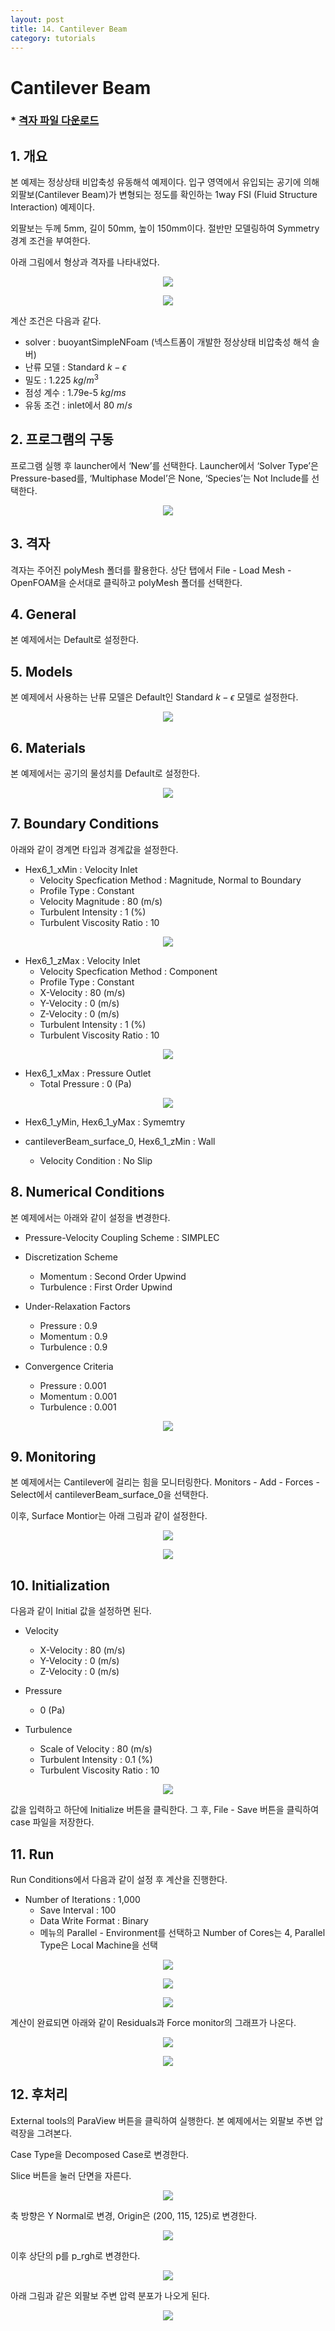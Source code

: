 ```yaml
---
layout: post
title: 14. Cantilever Beam
category: tutorials
---
```

# Cantilever Beam 

### * [격자 파일 다운로드](https://drive.google.com/file/d/1bk5svPtGY4So9_1C18lgWcAy6lOsb524/view?usp=sharing)

## 1. 개요 

본 예제는 정상상태 비압축성 유동해석 예제이다. 입구 영역에서 유입되는 공기에 의해 외팔보(Cantilever Beam)가 변형되는 정도를 확인하는 1way FSI (Fluid Structure Interaction) 예제이다.

외팔보는 두께 5mm, 길이 50mm, 높이 150mm이다. 절반만 모델링하여 Symmetry 경계 조건을 부여한다.

아래 그림에서 형상과 격자를 나타내었다.

<p align='center'>
    <img src="https://github.com/nextfoam/baram-pages/raw/main/screenshots/cantilever/1.png"><br>
</p>

<p align='center'>
    <img src="https://github.com/nextfoam/baram-pages/raw/main/screenshots/cantilever/2.png"><br>
</p>

계산 조건은 다음과 같다. 

+ solver : buoyantSimpleNFoam (넥스트폼이 개발한 정상상태 비압축성 해석 솔버)
+ 난류 모델 : Standard $k-\epsilon$
+ 밀도 : 1.225 $kg/m^3$
+ 점성 계수 : 1.79e-5 $kg/ms$
+ 유동 조건 : inlet에서 80 $m/s$

## 2. 프로그램의 구동

프로그램 실행 후 launcher에서 ‘New’를 선택한다. Launcher에서 ‘Solver Type’은 Pressure-based를, ‘Multiphase Model’은 None, ‘Species’는 Not Include를 선택한다.

<p align='center'>
    <img src="https://github.com/nextfoam/baram-pages/raw/main/screenshots/mixingPipe/launcher.png"><br>
</p>

## 3. 격자

격자는 주어진 polyMesh 폴더를 활용한다. 상단 탭에서 File - Load Mesh - OpenFOAM을 순서대로 클릭하고 polyMesh 폴더를 선택한다.

## 4. General

본 예제에서는 Default로 설정한다.

## 5. Models

본 예제에서 사용하는 난류 모델은 Default인 Standard $k-\epsilon$ 모델로 설정한다. 

<p align='center'>
    <img src="https://github.com/nextfoam/baram-pages/raw/main/screenshots/cantilever/3.png"><br>
</p>

## 6. Materials

본 예제에서는 공기의 물성치를 Default로 설정한다. 

<p align='center'>
    <img src="https://github.com/nextfoam/baram-pages/raw/main/screenshots/cantilever/4.png"><br>
</p>

## 7. Boundary Conditions

아래와 같이 경계면 타입과 경계값을 설정한다.

+ Hex6_1_xMin : Velocity Inlet
    + Velocity Specfication Method : Magnitude, Normal to Boundary
    + Profile Type : Constant
    + Velocity Magnitude : 80 (m/s)
    + Turbulent Intensity : 1 (%)
    + Turbulent Viscosity Ratio : 10

<p align='center'>
    <img src="https://github.com/nextfoam/baram-pages/raw/main/screenshots/cantilever/5.png"><br>
</p>

+ Hex6_1_zMax : Velocity Inlet
    + Velocity Specfication Method : Component
    + Profile Type : Constant
    + X-Velocity : 80 (m/s)
    + Y-Velocity : 0 (m/s)
    + Z-Velocity : 0 (m/s)
    + Turbulent Intensity : 1 (%)
    + Turbulent Viscosity Ratio : 10

<p align='center'>
    <img src="https://github.com/nextfoam/baram-pages/raw/main/screenshots/cantilever/Hex6_1_zMax.png"><br>
</p>

+ Hex6_1_xMax : Pressure Outlet
    + Total Pressure : 0 (Pa)

<p align='center'>
    <img src="https://github.com/nextfoam/baram-pages/raw/main/screenshots/cantilever/6.png"><br>
</p>

+ Hex6_1_yMin, Hex6_1_yMax : Symemtry

+ cantileverBeam_surface_0, Hex6_1_zMin : Wall
    + Velocity Condition : No Slip


## 8. Numerical Conditions

본 예제에서는 아래와 같이 설정을 변경한다. 

+ Pressure-Velocity Coupling Scheme : SIMPLEC

+ Discretization Scheme
    + Momentum : Second Order Upwind
    + Turbulence : First Order Upwind

+ Under-Relaxation Factors
    + Pressure : 0.9
    + Momentum : 0.9
    + Turbulence : 0.9

+ Convergence Criteria
    + Pressure : 0.001
    + Momentum : 0.001
    + Turbulence : 0.001

<p align='center'>
    <img src="https://github.com/nextfoam/baram-pages/raw/main/screenshots/cantilever/9.png"><br>
</p>


## 9. Monitoring

본 예제에서는 Cantilever에 걸리는 힘을 모니터링한다. Monitors - Add - Forces - Select에서 cantileverBeam_surface_0을 선택한다.

이후, Surface Montior는 아래 그림과 같이 설정한다.

<p align='center'>
    <img src="https://github.com/nextfoam/baram-pages/raw/main/screenshots/cantilever/7.png"><br>
</p>

<p align='center'>
    <img src="https://github.com/nextfoam/baram-pages/raw/main/screenshots/cantilever/8.png"><br>
</p>

## 10. Initialization

다음과 같이 Initial 값을 설정하면 된다.

+ Velocity
    + X-Velocity : 80 (m/s)
    + Y-Velocity : 0 (m/s)
    + Z-Velocity : 0 (m/s)

+ Pressure
    + 0 (Pa)

+ Turbulence
    + Scale of Velocity : 80 (m/s)
    + Turbulent Intensity : 0.1 (%)
    + Turbulent Viscosity Ratio : 10

<p align='center'>
    <img src="https://github.com/nextfoam/baram-pages/raw/main/screenshots/cantilever/11.png"><br>
</p>

값을 입력하고 하단에 Initialize 버튼을 클릭한다. 그 후, File - Save 버튼을 클릭하여 case 파일을 저장한다.

## 11. Run

Run Conditions에서 다음과 같이 설정 후 계산을 진행한다.

+ Number of Iterations : 1,000
    + Save Interval : 100
    + Data Write Format : Binary
    + 메뉴의 Parallel - Environment를 선택하고 Number of Cores는 4, Parallel Type은 Local Machine을 선택

<p align='center'>
    <img src="https://github.com/nextfoam/baram-pages/raw/main/screenshots/cantilever/12.png"><br>
</p>

<p align='center'>
    <img src="https://github.com/nextfoam/baram-pages/raw/main/screenshots/cantilever/13.png"><br>
</p>

<p align='center'>
    <img src="https://github.com/nextfoam/baram-pages/raw/main/screenshots/cantilever/14.png"><br>
</p>

계산이 완료되면 아래와 같이 Residuals과 Force monitor의 그래프가 나온다.

<p align='center'>
    <img src="https://github.com/nextfoam/baram-pages/raw/main/screenshots/cantilever/15.png"><br>
</p>

<p align='center'>
    <img src="https://github.com/nextfoam/baram-pages/raw/main/screenshots/cantilever/16.png"><br>
</p>

## 12. 후처리

External tools의 ParaView 버튼을 클릭하여 실행한다. 본 예제에서는 외팔보 주변 압력장을 그려본다.

Case Type을 Decomposed Case로 변경한다.

Slice 버튼을 눌러 단면을 자른다.

<p align='center'>
    <img src="https://github.com/nextfoam/baram-pages/raw/main/screenshots/cantilever/17.png"><br>
</p>

축 방향은 Y Normal로 변경, Origin은 (200, 115, 125)로 변경한다.

<p align='center'>
    <img src="https://github.com/nextfoam/baram-pages/raw/main/screenshots/cantilever/18.png"><br>
</p>

이후 상단의 p를 p_rgh로 변경한다.

<p align='center'>
    <img src="https://github.com/nextfoam/baram-pages/raw/main/screenshots/cantilever/19.png"><br>
</p>

아래 그림과 같은 외팔보 주변 압력 분포가 나오게 된다.

<p align='center'>
    <img src="https://github.com/nextfoam/baram-pages/raw/main/screenshots/cantilever/20.png"><br>
</p>
